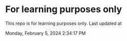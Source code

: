 # For learning purposes only
This repo is for learning purposes only.
Last updated at

Monday, February 5, 2024 2:34:17 PM

